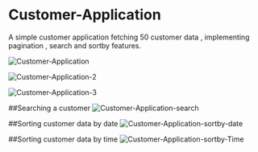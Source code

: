 # Customer-Application
A simple customer application fetching 50 customer data , implementing pagination , search and sortby features.

![Customer-Application](https://github.com/user-attachments/assets/5f52d7d8-c599-4f5d-875f-7654f15eec30)

![Customer-Application-2](https://github.com/user-attachments/assets/c415a395-e00d-475d-a8e9-f6d9ac076492)


![Customer-Application-3](https://github.com/user-attachments/assets/0bbcb6f4-a55f-45aa-b072-c9327a41f457)

##Searching a customer
![Customer-Application-search](https://github.com/user-attachments/assets/ad173b16-65a1-4e6c-aa4a-0d55b45a57eb)

##Sorting customer data by date
![Customer-Application-sortby-date](https://github.com/user-attachments/assets/8b8444c7-da46-4a92-8a2c-ecba92e9e439)

##Sorting customer data by time
![Customer-Application-sortby-Time](https://github.com/user-attachments/assets/0d744d35-c069-41da-9761-77b3b5ee209b)

